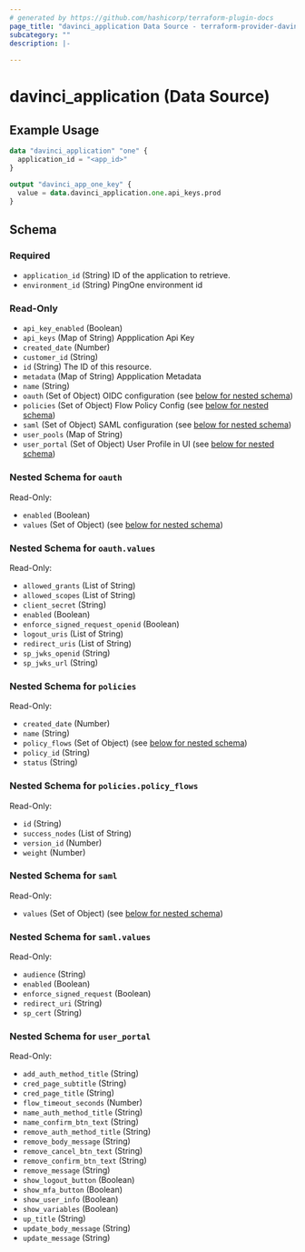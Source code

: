 ```yaml
---
# generated by https://github.com/hashicorp/terraform-plugin-docs
page_title: "davinci_application Data Source - terraform-provider-davinci"
subcategory: ""
description: |-
  
---
```


# davinci_application (Data Source)



## Example Usage

```terraform
data "davinci_application" "one" {
  application_id = "<app_id>"
}

output "davinci_app_one_key" {
  value = data.davinci_application.one.api_keys.prod
}
```

<!-- schema generated by tfplugindocs -->
## Schema

### Required

- `application_id` (String) ID of the application to retrieve.
- `environment_id` (String) PingOne environment id

### Read-Only

- `api_key_enabled` (Boolean)
- `api_keys` (Map of String) Appplication Api Key
- `created_date` (Number)
- `customer_id` (String)
- `id` (String) The ID of this resource.
- `metadata` (Map of String) Appplication Metadata
- `name` (String)
- `oauth` (Set of Object) OIDC configuration (see [below for nested schema](#nestedatt--oauth))
- `policies` (Set of Object) Flow Policy Config (see [below for nested schema](#nestedatt--policies))
- `saml` (Set of Object) SAML configuration (see [below for nested schema](#nestedatt--saml))
- `user_pools` (Map of String)
- `user_portal` (Set of Object) User Profile in UI (see [below for nested schema](#nestedatt--user_portal))

<a id="nestedatt--oauth"></a>
### Nested Schema for `oauth`

Read-Only:

- `enabled` (Boolean)
- `values` (Set of Object) (see [below for nested schema](#nestedobjatt--oauth--values))

<a id="nestedobjatt--oauth--values"></a>
### Nested Schema for `oauth.values`

Read-Only:

- `allowed_grants` (List of String)
- `allowed_scopes` (List of String)
- `client_secret` (String)
- `enabled` (Boolean)
- `enforce_signed_request_openid` (Boolean)
- `logout_uris` (List of String)
- `redirect_uris` (List of String)
- `sp_jwks_openid` (String)
- `sp_jwks_url` (String)



<a id="nestedatt--policies"></a>
### Nested Schema for `policies`

Read-Only:

- `created_date` (Number)
- `name` (String)
- `policy_flows` (Set of Object) (see [below for nested schema](#nestedobjatt--policies--policy_flows))
- `policy_id` (String)
- `status` (String)

<a id="nestedobjatt--policies--policy_flows"></a>
### Nested Schema for `policies.policy_flows`

Read-Only:

- `id` (String)
- `success_nodes` (List of String)
- `version_id` (Number)
- `weight` (Number)



<a id="nestedatt--saml"></a>
### Nested Schema for `saml`

Read-Only:

- `values` (Set of Object) (see [below for nested schema](#nestedobjatt--saml--values))

<a id="nestedobjatt--saml--values"></a>
### Nested Schema for `saml.values`

Read-Only:

- `audience` (String)
- `enabled` (Boolean)
- `enforce_signed_request` (Boolean)
- `redirect_uri` (String)
- `sp_cert` (String)



<a id="nestedatt--user_portal"></a>
### Nested Schema for `user_portal`

Read-Only:

- `add_auth_method_title` (String)
- `cred_page_subtitle` (String)
- `cred_page_title` (String)
- `flow_timeout_seconds` (Number)
- `name_auth_method_title` (String)
- `name_confirm_btn_text` (String)
- `remove_auth_method_title` (String)
- `remove_body_message` (String)
- `remove_cancel_btn_text` (String)
- `remove_confirm_btn_text` (String)
- `remove_message` (String)
- `show_logout_button` (Boolean)
- `show_mfa_button` (Boolean)
- `show_user_info` (Boolean)
- `show_variables` (Boolean)
- `up_title` (String)
- `update_body_message` (String)
- `update_message` (String)


